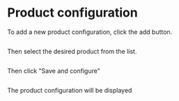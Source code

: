 # Product configuration

To add a new product configuration, click the add button.

<img srcset="/imagecomposer/images/add-product-config.jpg 2x">

Then select the desired product from the list.

<img srcset="/imagecomposer/images/product-list.jpg 2x" class="border">

Then click "Save and configure"

<img srcset="/imagecomposer/images/product-config-form.jpg 2x">

The product configuration will be displayed

<img srcset="/imagecomposer/images/product-config.jpg 2x">
